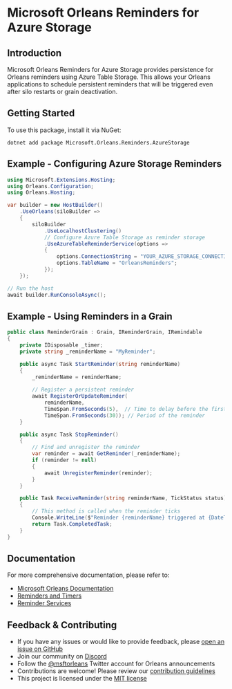 # Microsoft Orleans Reminders for Azure Storage

## Introduction
Microsoft Orleans Reminders for Azure Storage provides persistence for Orleans reminders using Azure Table Storage. This allows your Orleans applications to schedule persistent reminders that will be triggered even after silo restarts or grain deactivation.

## Getting Started
To use this package, install it via NuGet:

```shell
dotnet add package Microsoft.Orleans.Reminders.AzureStorage
```

## Example - Configuring Azure Storage Reminders
```csharp
using Microsoft.Extensions.Hosting;
using Orleans.Configuration;
using Orleans.Hosting;

var builder = new HostBuilder()
    .UseOrleans(siloBuilder =>
    {
        siloBuilder
            .UseLocalhostClustering()
            // Configure Azure Table Storage as reminder storage
            .UseAzureTableReminderService(options =>
            {
                options.ConnectionString = "YOUR_AZURE_STORAGE_CONNECTION_STRING";
                options.TableName = "OrleansReminders";
            });
    });

// Run the host
await builder.RunConsoleAsync();
```

## Example - Using Reminders in a Grain
```csharp
public class ReminderGrain : Grain, IReminderGrain, IRemindable
{
    private IDisposable _timer;
    private string _reminderName = "MyReminder";

    public async Task StartReminder(string reminderName)
    {
        _reminderName = reminderName;
        
        // Register a persistent reminder
        await RegisterOrUpdateReminder(
            reminderName,
            TimeSpan.FromSeconds(5),  // Time to delay before the first tick
            TimeSpan.FromSeconds(30)); // Period of the reminder
    }

    public async Task StopReminder()
    {
        // Find and unregister the reminder
        var reminder = await GetReminder(_reminderName);
        if (reminder != null)
        {
            await UnregisterReminder(reminder);
        }
    }

    public Task ReceiveReminder(string reminderName, TickStatus status)
    {
        // This method is called when the reminder ticks
        Console.WriteLine($"Reminder {reminderName} triggered at {DateTime.UtcNow}. Status: {status}");
        return Task.CompletedTask;
    }
}
```

## Documentation
For more comprehensive documentation, please refer to:
- [Microsoft Orleans Documentation](https://learn.microsoft.com/dotnet/orleans/)
- [Reminders and Timers](https://learn.microsoft.com/en-us/dotnet/orleans/grains/timers-and-reminders)
- [Reminder Services](https://learn.microsoft.com/en-us/dotnet/orleans/implementation/reminder-services)

## Feedback & Contributing
- If you have any issues or would like to provide feedback, please [open an issue on GitHub](https://github.com/dotnet/orleans/issues)
- Join our community on [Discord](https://aka.ms/orleans-discord)
- Follow the [@msftorleans](https://twitter.com/msftorleans) Twitter account for Orleans announcements
- Contributions are welcome! Please review our [contribution guidelines](https://github.com/dotnet/orleans/blob/main/CONTRIBUTING.md)
- This project is licensed under the [MIT license](https://github.com/dotnet/orleans/blob/main/LICENSE)